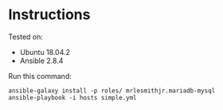 # Instructions

Tested on:
- Ubuntu 18.04.2
- Ansible 2.8.4

Run this command:

    ansible-galaxy install -p roles/ mrlesmithjr.mariadb-mysql
    ansible-playbook -i hosts simple.yml
